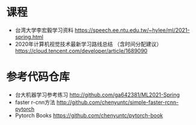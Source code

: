 # 课程
* 台湾大学李宏毅学习资料
https://speech.ee.ntu.edu.tw/~hylee/ml/2021-spring.html
* 2020年计算机视觉技术最新学习路线总结 （含时间分配建议）https://cloud.tencent.com/developer/article/1689090
# 参考代码仓库
* 台大机器学习参考练习 http://github.com/ga642381/ML2021-Spring
* faster r-cnn方法 http://github.com/chenyuntc/simple-faster-rcnn-pytorch
* Pytorch Books https://github.com/chenyuntc/pytorch-book